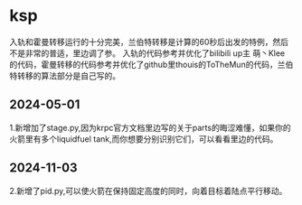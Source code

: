 # ksp
入轨和霍曼转移运行的十分完美，兰伯特转移是计算的60秒后出发的特例，然后不是非常的普适，里边调了参。
入轨的代码参考并优化了bilibili up主 萌丶Klee 的代码，霍曼转移的代码参考并优化了github里thouis的ToTheMun的代码，兰伯特转移的算法部分是自己写的。

## 2024-05-01

1.新增加了stage.py,因为krpc官方文档里边写的关于parts的晦涩难懂，如果你的火箭里有多个liquidfuel tank,而你想要分别识别它们，可以看看里边的代码。

## 2024-11-03

2.新增了pid.py,可以使火箭在保持固定高度的同时，向着目标着陆点平行移动。
